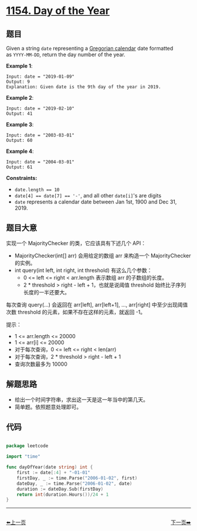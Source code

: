 # [1154. Day of the Year](https://leetcode.com/problems/day-of-the-year/)


## 题目

Given a string `date` representing a [Gregorian calendar](https://en.wikipedia.org/wiki/Gregorian_calendar) date formatted as `YYYY-MM-DD`, return the day number of the year.

**Example 1**:

    Input: date = "2019-01-09"
    Output: 9
    Explanation: Given date is the 9th day of the year in 2019.

**Example 2**:

    Input: date = "2019-02-10"
    Output: 41

**Example 3**:

    Input: date = "2003-03-01"
    Output: 60

**Example 4**:

    Input: date = "2004-03-01"
    Output: 61

**Constraints:**

- `date.length == 10`
- `date[4] == date[7] == '-'`, and all other `date[i]`'s are digits
- `date` represents a calendar date between Jan 1st, 1900 and Dec 31, 2019.

## 题目大意


实现一个 MajorityChecker 的类，它应该具有下述几个 API：

- MajorityChecker(int[] arr) 会用给定的数组 arr 来构造一个 MajorityChecker 的实例。
- int query(int left, int right, int threshold) 有这么几个参数：  
	- 0 <= left <= right < arr.length 表示数组 arr 的子数组的长度。
	- 2 * threshold > right - left + 1，也就是说阈值 threshold 始终比子序列长度的一半还要大。

每次查询 query(...) 会返回在 arr[left], arr[left+1], ..., arr[right] 中至少出现阈值次数 threshold 的元素，如果不存在这样的元素，就返回 -1。

提示：

- 1 <= arr.length <= 20000
- 1 <= arr[i] <= 20000
- 对于每次查询，0 <= left <= right < len(arr)
- 对于每次查询，2 * threshold > right - left + 1
- 查询次数最多为 10000





## 解题思路

- 给出一个时间字符串，求出这一天是这一年当中的第几天。
- 简单题。依照题意处理即可。


## 代码

```go

package leetcode

import "time"

func dayOfYear(date string) int {
	first := date[:4] + "-01-01"
	firstDay, _ := time.Parse("2006-01-02", first)
	dateDay, _ := time.Parse("2006-01-02", date)
	duration := dateDay.Sub(firstDay)
	return int(duration.Hours())/24 + 1
}

```
----------------------------------------------
<div style="display: flex;justify-content: space-between;align-items: center;">
<p><a href="https://books.halfrost.com/leetcode/ChapterFour/1145.Binary-Tree-Coloring-Game/">⬅️上一页</a></p>
<p><a href="https://books.halfrost.com/leetcode/ChapterFour/1157.Online-Majority-Element-In-Subarray/">下一页➡️</a></p>
</div>
